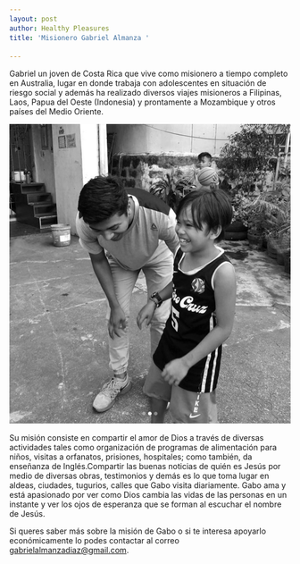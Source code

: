 ```yaml
---
layout: post
author: Healthy Pleasures
title: 'Misionero Gabriel Almanza '

---
```

Gabriel un joven de Costa Rica que vive como misionero a tiempo completo en Australia, lugar en donde trabaja con adolescentes en situación de riesgo social y además ha realizado diversos viajes misioneros a Filipinas, Laos, Papua del Oeste (Indonesia) y prontamente a Mozambique y otros países del Medio Oriente.

![](/images/Gabo_misionero-1.jpg)

Su misión consiste en compartir el amor de Dios a través de diversas actividades tales como organización de programas de alimentación para niños, visitas a orfanatos, prisiones, hospitales; como también, da enseñanza de Inglés.Compartir las buenas noticias de quién es Jesús por medio de diversas obras, testimonios y demás es lo que toma lugar en aldeas, ciudades, tugurios, calles que Gabo visita diariamente. Gabo ama y está apasionado por ver como Dios cambia las vidas de las personas en un instante y ver los ojos de esperanza que se forman al escuchar el nombre de Jesús.

Si queres saber más sobre la misión de Gabo o si te interesa apoyarlo económicamente lo podes contactar al correo gabrielalmanzadiaz@gmail.com.
